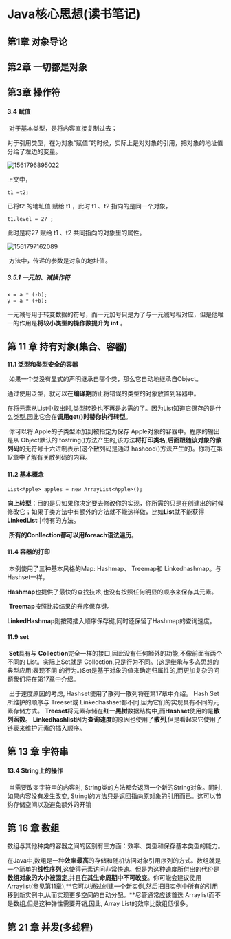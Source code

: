 # Java核心思想(读书笔记)

## 第1章 对象导论

## 第2章 一切都是对象

## 第3章 操作符

#### 	3.4 赋值

​		对于基本类型，是将内容直接复制过去；

​		对于引用类型，在为对象“赋值”的时候，实际上是对对象的引用，把对象的地址值分给了左边的变量。

![1561796895022](K:\MyAtomNotes\Java核心思想(笔记)\images\1561796895022.png)

上文中，

```
t1 =t2;
```

 已将t2 的地址值 赋给 t1 ，此时 t1 、t2 指向的是同一个对象，

```
t1.level = 27 ;
```

此时是将27 赋给 t1 、t2 共同指向的对象里的属性。

![1561797162089](K:\MyAtomNotes\Java核心思想(笔记)\images\1561797162089.png)

​		方法中，传递的参数是对象的地址值。

##### 3.5.1 一元加、减操作符

```
x = a * (-b);
y = a * (+b);
```

​		一元减号用于转变数据的符号，而一元加号只是为了与一元减号相对应，但是他唯一的作用是**将较小类型的操作数提升为 int** 。

## 第 11 章 持有对象(集合、容器)

**11.1 泛型和类型安全的容器**

​		如果一个类没有显式的声明继承自哪个类，那么它自动地继承自Object。

​		通过使用泛型，就可以在**编译期**防止将错误的类型的对象放置到容器中。

​		在将元素从List中取出时,类型转换也不再是必需的了。因为List知道它保存的是什么类型,因此它会在**调用get()**时替你执行**转型**。

​		你可以将 Apple的子类型添加到被指定为保存 Apple对象的容器中。程序的输出是从 Object默认的 tostring()方法产生的,该方法**将打印类名,后面跟随该对象的散列码**的无符号十六进制表示(这个散列码是通过 hashcod()方法产生的)。你将在第17章中了解有关散列码的内容。

#### 11.2 基本概念

```
List<Apple> apples = new ArrayList<Apple>();
```

​		**向上转型**：目的是只如果你决定要去修改你的实现，你所需的只是在创建出的时候修改它；如果子类方法中有额外的方法就不能这样做，比如**List**就不能获得**LinkedList**中特有的方法。

​		**所有的Conllection都可以用foreach语法遍历**。

#### 11.4 容器的打印

​		本例使用了三种基本风格的Map: Hashmap、 Treemap和 Linkedhashmap。与 Hashset一样，

​		**Hashmap**也提供了最快的查找技术,也没有按照任何明显的顺序来保存其元素。

​		**Treemap**按照比较结果的升序保存键。

​		**LinkedHashmap**則按照插入顺序保存键,同时还保留了Hashmap的查询速度。

#### 11.9 set

​		**Set**具有与 **Collection**完全一样的接口,因此没有任何额外的功能,不像前面有两个不同的
List。实际上Set就是 Collection,只是行为不同。(这是继承与多态思想的典型应用:表现不同
的行为。)Set是基于对象的値来确定归属性的,而更加复杂的问题我们将在第17章中介绍。

​		出于速度原因的考虑, Hashset使用了散列一散列将在第17章中介绍。 Hash Set所维护的顺序与 Treeset或 Linkedhashset都不同,因为它们的实现具有不同的元素存储方式。 **Treeset**将元素存储在**红一黑树**数据结构中,而**Hashset**使用的是**散列函数**。 **Linkedhashlist**因为**查询速度**的原因也使用了**散列**,但是看起来它使用了链表来维护元素的插入顺序。

## 第 13 章 字符串

#### 13.4 String上的操作

​		当需要改变字符申的内容时, String类的方法都会返回一个新的String对象。同时,如果内容没有发生改变, Stringl的方法只是返回指向原对象的引用而已。这可以节约存储空间以及避免额外的开销

## 第 16 章 数组

​		数组与其他种类的容器之间的区别有三方面：效率、类型和保存基本类型的能力。

​		在Java中,数组是一种**效率最高**的存储和随机访问对象引用序列的方式。数组就是一个简单的**线性序列**,这使得元素访问非常快速。但是为这种速度所付出的代价是**数组对象的大小被固定**,并且**在其生命周期中不可改变**。你可能会建议使用 Arraylist(参见第11章),**它可以通过创建一个新实例,然后把旧实例中所有的引用移到新实例中,从而实现更多空间的自动分配。**尽管通常应该首选 Arraylist而不是数组,但是这种弹性需要开销,因此, Array List的效率比数组低很多。

## 第 21 章 并发(多线程)

